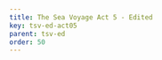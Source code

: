 ```yaml
---
title: The Sea Voyage Act 5 - Edited
key: tsv-ed-act05
parent: tsv-ed
order: 50
---
```

<tei-render mode="drama" linedisplay="5" src="../../../files/TSV-Edited-Act5.xml" line-display="5" line-prefix="line" line-start="1" close-icon="close" close-label="Close" copy-message="Copied to Clipboard" link-icon="link" link-label="Get link" page-icon="description" page-label="See the original page" pathAssetCss="../../../assets/css"></tei-render>
